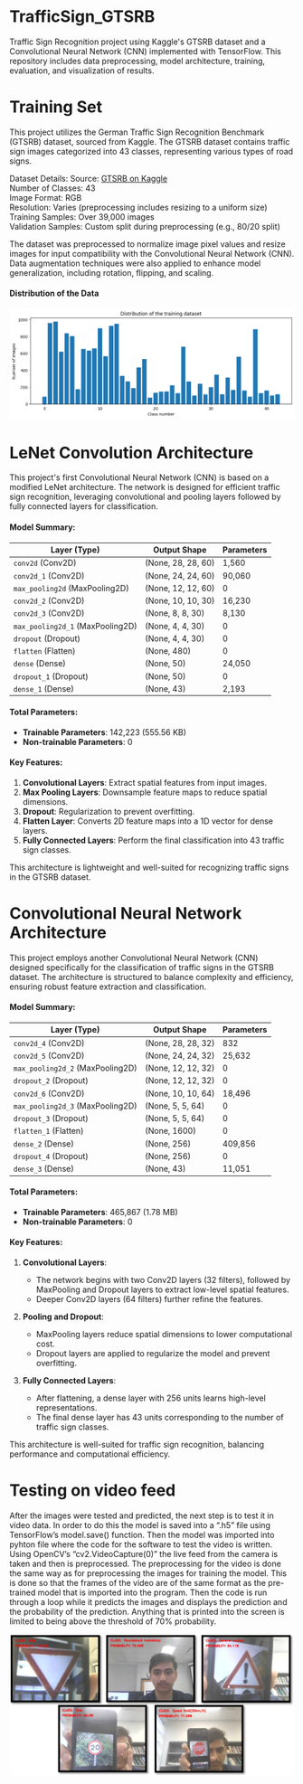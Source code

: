 # TrafficSign_GTSRB
Traffic Sign Recognition project using Kaggle's GTSRB dataset and a Convolutional Neural Network (CNN) implemented with TensorFlow. This repository includes data preprocessing, model architecture, training, evaluation, and visualization of results.

# Training Set
This project utilizes the German Traffic Sign Recognition Benchmark (GTSRB) dataset, sourced from Kaggle. The GTSRB dataset contains traffic sign images categorized into 43 classes, representing various types of road signs.

Dataset Details:
Source: [GTSRB on Kaggle](https://www.kaggle.com/datasets/meowmeowmeowmeowmeow/gtsrb-german-traffic-sign) <br>
Number of Classes: 43<br>
Image Format: RGB<br>
Resolution: Varies (preprocessing includes resizing to a uniform size)<br>
Training Samples: Over 39,000 images<br>
Validation Samples: Custom split during preprocessing (e.g., 80/20 split)

The dataset was preprocessed to normalize image pixel values and resize images for input compatibility with the Convolutional Neural Network (CNN). Data augmentation techniques were also applied to enhance model generalization, including rotation, flipping, and scaling.

#### Distribution of the Data
![Bar Graph](/images/dist.png)

# LeNet Convolution Architecture

This project's first Convolutional Neural Network (CNN) is based on a modified LeNet architecture. The network is designed for efficient traffic sign recognition, leveraging convolutional and pooling layers followed by fully connected layers for classification. 

#### Model Summary:
| Layer (Type)                  | Output Shape       | Parameters   |
|-------------------------------|--------------------|--------------|
| `conv2d` (Conv2D)             | (None, 28, 28, 60)| 1,560        |
| `conv2d_1` (Conv2D)           | (None, 24, 24, 60)| 90,060       |
| `max_pooling2d` (MaxPooling2D)| (None, 12, 12, 60)| 0            |
| `conv2d_2` (Conv2D)           | (None, 10, 10, 30)| 16,230       |
| `conv2d_3` (Conv2D)           | (None, 8, 8, 30)  | 8,130        |
| `max_pooling2d_1` (MaxPooling2D)| (None, 4, 4, 30)| 0            |
| `dropout` (Dropout)           | (None, 4, 4, 30)  | 0            |
| `flatten` (Flatten)           | (None, 480)       | 0            |
| `dense` (Dense)               | (None, 50)        | 24,050       |
| `dropout_1` (Dropout)         | (None, 50)        | 0            |
| `dense_1` (Dense)             | (None, 43)        | 2,193        |

#### Total Parameters:
- **Trainable Parameters**: 142,223 (555.56 KB)
- **Non-trainable Parameters**: 0

#### Key Features:
1. **Convolutional Layers**: Extract spatial features from input images.
2. **Max Pooling Layers**: Downsample feature maps to reduce spatial dimensions.
3. **Dropout**: Regularization to prevent overfitting.
4. **Flatten Layer**: Converts 2D feature maps into a 1D vector for dense layers.
5. **Fully Connected Layers**: Perform the final classification into 43 traffic sign classes.

This architecture is lightweight and well-suited for recognizing traffic signs in the GTSRB dataset.

# Convolutional Neural Network Architecture

This project employs another Convolutional Neural Network (CNN) designed specifically for the classification of traffic signs in the GTSRB dataset. The architecture is structured to balance complexity and efficiency, ensuring robust feature extraction and classification.

#### Model Summary:
| Layer (Type)                  | Output Shape       | Parameters   |
|-------------------------------|--------------------|--------------|
| `conv2d_4` (Conv2D)           | (None, 28, 28, 32)| 832          |
| `conv2d_5` (Conv2D)           | (None, 24, 24, 32)| 25,632       |
| `max_pooling2d_2` (MaxPooling2D)| (None, 12, 12, 32)| 0            |
| `dropout_2` (Dropout)         | (None, 12, 12, 32)| 0            |
| `conv2d_6` (Conv2D)           | (None, 10, 10, 64)| 18,496       |
| `max_pooling2d_3` (MaxPooling2D)| (None, 5, 5, 64) | 0            |
| `dropout_3` (Dropout)         | (None, 5, 5, 64)  | 0            |
| `flatten_1` (Flatten)         | (None, 1600)      | 0            |
| `dense_2` (Dense)             | (None, 256)       | 409,856      |
| `dropout_4` (Dropout)         | (None, 256)       | 0            |
| `dense_3` (Dense)             | (None, 43)        | 11,051       |

#### Total Parameters:
- **Trainable Parameters**: 465,867 (1.78 MB)
- **Non-trainable Parameters**: 0

#### Key Features:
1. **Convolutional Layers**:
   - The network begins with two Conv2D layers (32 filters), followed by MaxPooling and Dropout layers to extract low-level spatial features.
   - Deeper Conv2D layers (64 filters) further refine the features.

2. **Pooling and Dropout**:
   - MaxPooling layers reduce spatial dimensions to lower computational cost.
   - Dropout layers are applied to regularize the model and prevent overfitting.

3. **Fully Connected Layers**:
   - After flattening, a dense layer with 256 units learns high-level representations.
   - The final dense layer has 43 units corresponding to the number of traffic sign classes.

This architecture is well-suited for traffic sign recognition, balancing performance and computational efficiency.

# Testing on video feed
After the images were tested and predicted, the next step is to test it in video data. In order to do this the model is saved into a “.h5” file using TensorFlow’s model.save() function. Then the model was imported into pyhton file where the code for the software to test the video is written. Using OpenCV’s “cv2.VideoCapture(0)” the live feed from the camera is taken and then is preprocessed. The preprocessing for the video is done the same way as for preprocessing the images for training the model. This is done so that the frames of the video are of the same format as the pre-trained model that is imported into the program. Then the code is run through a loop while it predicts the images and displays the prediction and the probability of the prediction. Anything that is printed into the screen is limited to being above the threshold of 70% probability.

![TEST](/images/Picture1.jpg)
